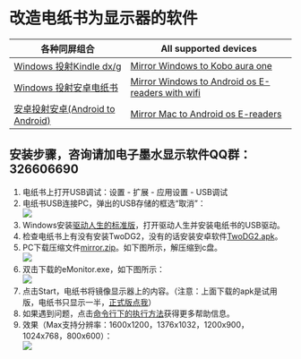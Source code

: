 # 改造电纸书为显示器的软件 #
| 各种同屏组合 | All supported devices |
| ------------ | --------------------- |
| [Windows 投射Kindle dx/g][DXG] | [Mirror Windows to Kobo aura one][KOBOen] |
| [Windows 投射安卓电纸书][BOOX] | [Mirror Windows to Android os E-readers with wifi][BOOXen] |
| [安卓投射安卓(Android to Android)][ANDROID] | [Mirror Mac to Android os E-readers][BOOX-mac] |
## 安装步骤，咨询请加电子墨水显示软件QQ群：326606690 ##
1. 电纸书上打开USB调试：设置 - 扩展 - 应用设置 - USB调试
2. 电纸书USB连接PC，弹出的USB存储的框选“取消”：  
![][storage_jpg]
3. Windows安装[驱动人生的标准版][qd]，打开驱动人生并安装电纸书的USB驱动。
4. 检查电纸书上有没有安装TwoDG2，没有的话安装安卓软件[TwoDG2.apk][TwoDG2_apk]。
5. PC下载压缩文件[mirror.zip][mirror_zip]。如下图所示，解压缩到c盘。  
![][mirror_jpg]
6. 双击下载的eMonitor.exe，如下图所示：  
![][eMonitor_jpg]
7. 点击Start，电纸书将镜像显示器上的内容。（注意：上面下载的apk是试用版，电纸书只显示一半，[正式版点我][taobao]）  
8. 如果遇到问题，点击[命令行下的执行方法][BOOX-cmd]获得更多帮助信息。
9. 效果（Max支持分辨率：1600x1200，1376x1032，1200x900，1024x768，800x600）：  
![][max_jpg]

[DXG]:		https://github.com/nahtethan/dxg-display/blob/master/DXG.md
[BOOX]:		https://github.com/nahtethan/dxg-display/blob/master/BOOX.md
[BOOXen]:	https://github.com/nahtethan/dxg-display/blob/master/BOOXen.md
[ANDROID]:	https://github.com/nahtethan/dxg-display/blob/master/ANDROID.md
[KOBOen]: 	https://github.com/nahtethan/dxg-display/blob/master/e-reader/KOBOen.md
[BOOX-cmd]:	https://github.com/nahtethan/dxg-display/blob/master/e-reader/BOOX-cmd.md
[BOOX-mac]:	https://github.com/nahtethan/dxg-display/blob/master/e-reader/BOOX-mac.md

[max_jpg]:		https://github.com/nahtethan/dxg-display/blob/master/99-pictures/max.jpg
[mirror_jpg]:	https://github.com/nahtethan/dxg-display/blob/master/99-pictures/mirror.jpg
[storage_jpg]:	https://github.com/nahtethan/dxg-display/blob/master/99-pictures/storage.jpg
[eMonitor_jpg]:	https://github.com/nahtethan/dxg-display/blob/master/99-pictures/eMonitor.jpg
[mirror_zip]:	https://raw.githubusercontent.com/nahtethan/dxg-display/master/00-binary/mirror.zip
[TwoDG2_apk]:	https://raw.githubusercontent.com/nahtethan/dxg-display/master/00-binary/TwoDG2.apk

[qd]:		http://qd.160.com/
[taobao]:	https://item.taobao.com/item.htm?id=520024244524
